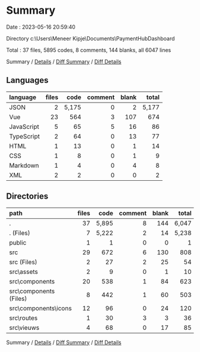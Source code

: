 # Summary

Date : 2023-05-16 20:59:40

Directory c:\\Users\\Meneer Kipje\\Documents\\PaymentHubDashboard

Total : 37 files,  5895 codes, 8 comments, 144 blanks, all 6047 lines

Summary / [Details](details.md) / [Diff Summary](diff.md) / [Diff Details](diff-details.md)

## Languages
| language | files | code | comment | blank | total |
| :--- | ---: | ---: | ---: | ---: | ---: |
| JSON | 2 | 5,175 | 0 | 2 | 5,177 |
| Vue | 23 | 564 | 3 | 107 | 674 |
| JavaScript | 5 | 65 | 5 | 16 | 86 |
| TypeScript | 2 | 64 | 0 | 13 | 77 |
| HTML | 1 | 13 | 0 | 1 | 14 |
| CSS | 1 | 8 | 0 | 1 | 9 |
| Markdown | 1 | 4 | 0 | 4 | 8 |
| XML | 2 | 2 | 0 | 0 | 2 |

## Directories
| path | files | code | comment | blank | total |
| :--- | ---: | ---: | ---: | ---: | ---: |
| . | 37 | 5,895 | 8 | 144 | 6,047 |
| . (Files) | 7 | 5,222 | 2 | 14 | 5,238 |
| public | 1 | 1 | 0 | 0 | 1 |
| src | 29 | 672 | 6 | 130 | 808 |
| src (Files) | 2 | 27 | 2 | 25 | 54 |
| src\\assets | 2 | 9 | 0 | 1 | 10 |
| src\\components | 20 | 538 | 1 | 84 | 623 |
| src\\components (Files) | 8 | 442 | 1 | 60 | 503 |
| src\\components\\icons | 12 | 96 | 0 | 24 | 120 |
| src\\routes | 1 | 30 | 3 | 3 | 36 |
| src\\vieuws | 4 | 68 | 0 | 17 | 85 |

Summary / [Details](details.md) / [Diff Summary](diff.md) / [Diff Details](diff-details.md)